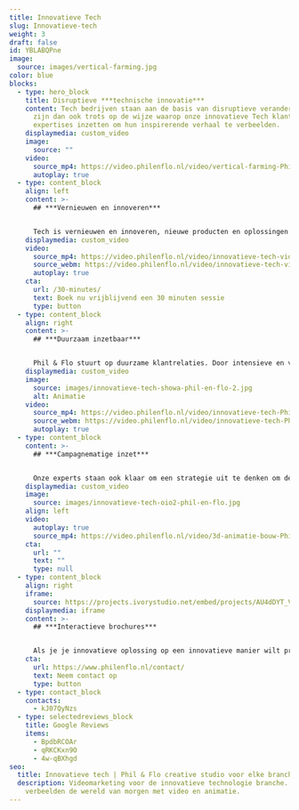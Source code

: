 ```yaml
---
title: Innovatieve Tech
slug: Innovatieve-tech
weight: 3
draft: false
id: YBLABQPne
image:
  source: images/vertical-farming.jpg
color: blue
blocks:
  - type: hero_block
    title: Disruptieve ***technische innovatie***
    content: Tech bedrijven staan aan de basis van disruptieve veranderingen. Wij
      zijn dan ook trots op de wijze waarop onze innovatieve Tech klanten onze
      expertises inzetten om hun inspirerende verhaal te verbeelden.
    displaymedia: custom_video
    image:
      source: ""
    video:
      source_mp4: https://video.philenflo.nl/video/vertical-farming-Phil-en-Flo-website-source.mp4
      autoplay: true
  - type: content_block
    align: left
    content: >-
      ## ***Vernieuwen en innoveren***


      Tech is vernieuwen en innoveren, nieuwe producten en oplossingen zijn zelfs zo vernieuwend dat je doelgroep een extra vertaalslag nodig heeft om het te begrijpen. Wij helpen hierbij en kennen de uitdagingen in de technologische sectoren. Victor is onze enthousiasteling en dus aanspreekpunt voor de Innovatieve Tech sector. Je kan hem direct bellen om even vrijblijvend te sparren over de mogelijkheden. 085 -273 8331 of klik op de button hieronder.
    displaymedia: custom_video
    video:
      source_mp4: https://video.philenflo.nl/video/innovatieve-tech-video-Phil-en-Flo.mp4
      source_webm: https://video.philenflo.nl/video/innovatieve-tech-video-Phil-en-Flo.webm
      autoplay: true
    cta:
      url: /30-minutes/
      text: Boek nu vrijblijvend een 30 minuten sessie
      type: button
  - type: content_block
    align: right
    content: >-
      ## ***Duurzaam inzetbaar***


      Phil & Flo stuurt op duurzame klantrelaties. Door intensieve en voornamelijk enthousiaste relaties met onze klanten kunnen we keer op keer duurzame producties maken. Producties die zowel op inhoudelijk als strategisch vlak voor geruime tijd inzetbaar zijn. Daarnaast is het fijn om tijdens de samenwerking plezier te maken en er samen iets moois van te bouwen.
    displaymedia: custom_video
    image:
      source: images/innovatieve-tech-showa-phil-en-flo-2.jpg
      alt: Animatie
    video:
      source_mp4: https://video.philenflo.nl/video/innovatieve-tech-Phil-en-Flo-video-website.mp4
      source_webm: https://video.philenflo.nl/video/innovatieve-tech-Phil-en-Flo-video-website.webm
      autoplay: true
  - type: content_block
    content: >-
      ## ***Campagnematige inzet***


      Onze experts staan ook klaar om een strategie uit te denken om de doelgroep te bereiken met onze films. Op deze manier bereiken we jouw doelgroep precies op het moment dat ze op zoek zijn naar oplossingen. Dit kan bijvoorbeeld op LinkedIn. Vraag ons naar de mogelijkheden.
    displaymedia: custom_video
    image:
      source: images/innovatieve-tech-oio2-phil-en-flo.jpg
    align: left
    video:
      autoplay: true
      source_mp4: https://video.philenflo.nl/video/3d-animatie-bouw-Phil-en-Flo-website-source.mp4
    cta:
      url: ""
      text: ""
      type: null
  - type: content_block
    align: right
    iframe:
      source: https://projects.ivorystudio.net/embed/projects/AU4dDYT_VFMk
    displaymedia: iframe
    content: >-
      ## ***Interactieve brochures***


      Als je je innovatieve oplossing op een innovatieve manier wilt presenteren, dan is een interactieve brochure een goede [oplossing](https://www.philenflo.nl/oplossingen/). Bekijk de [interactieve](https://philenflo.nl/oplossingen/interactieve-video/) brochure van Pharmerit hiernaast maar eens. Zo kan je de kijker ruimte geven om te zien wat ze zelf belangrijk vinden, en doordat de kijker actief bezig is met je merk, onthoudt hij je idee of merk ook beter!
    cta:
      url: https://www.philenflo.nl/contact/
      text: Neem contact op
      type: button
  - type: contact_block
    contacts:
      - kJ07QyNzs
  - type: selectedreviews_block
    title: Google Reviews
    items:
      - BpdbRCOAr
      - qRKCKxn9O
      - 4w-qBXhgd
seo:
  title: Innovatieve tech | Phil & Flo creative studio voor elke branche
  description: Videomarketing voor de innovatieve technologie branche. Phil & Flo
    verbeelden de wereld van morgen met video en animatie.
---
```

